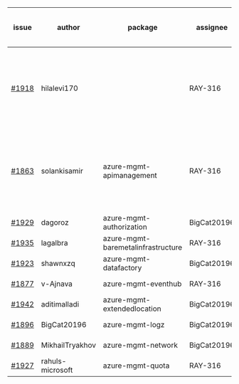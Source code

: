 | issue | author | package | assignee | bot advice | created date of issue | delay from created date |
| ------ | ------ | ------ | ------ | ------ | ------ | :-----: |
| [#1918](https://github.com/Azure/sdk-release-request/issues/1918) | hilalevi170 |   | RAY-316 | delay for a long time and better to handle now. | 2021-09-03 | 10 |
| [#1863](https://github.com/Azure/sdk-release-request/issues/1863) | solankisamir | azure-mgmt-apimanagement | RAY-316 | delay for a long time and better to handle now. | 2021-08-19 | 25 |
| [#1929](https://github.com/Azure/sdk-release-request/issues/1929) | dagoroz | azure-mgmt-authorization | BigCat20196 |   | 2021-09-07 | 6 |
| [#1935](https://github.com/Azure/sdk-release-request/issues/1935) | lagalbra | azure-mgmt-baremetalinfrastructure | RAY-316 |   | 2021-09-09 | 4 |
| [#1923](https://github.com/Azure/sdk-release-request/issues/1923) | shawnxzq | azure-mgmt-datafactory | BigCat20196 |   | 2021-09-03 | 10 |
| [#1877](https://github.com/Azure/sdk-release-request/issues/1877) | v-Ajnava | azure-mgmt-eventhub | RAY-316 |   | 2021-08-20 | 24 |
| [#1942](https://github.com/Azure/sdk-release-request/issues/1942) | aditimalladi | azure-mgmt-extendedlocation | BigCat20196 |   | 2021-09-10 | 3 |
| [#1896](https://github.com/Azure/sdk-release-request/issues/1896) | BigCat20196 | azure-mgmt-logz | BigCat20196 |   | 2021-08-30 | 14 |
| [#1889](https://github.com/Azure/sdk-release-request/issues/1889) | MikhailTryakhov | azure-mgmt-network | BigCat20196 |   | 2021-08-26 | 18 |
| [#1927](https://github.com/Azure/sdk-release-request/issues/1927) | rahuls-microsoft | azure-mgmt-quota | RAY-316 |   | 2021-09-03 | 10 |
